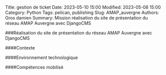 Title: gestion de ticket
Date: 2023-05-10 15:00
Modified: 2023-05-08 15:00
Category: Python
Tags: pelican, publishing
Slug: AMAP_auvergne
Authors: Gros damien
Summary: Mission réalisation du site de présentation du réseau AMAP Auvergne avec DjangoCMS

                    
###Réalisation du site de présentation du réseau AMAP Auvergne avec DjangoCMS

####Contexte



####Environnement technologique



####Compétences mobilisé



